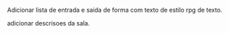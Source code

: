 Adicionar lista de entrada e saida de forma com texto de estilo rpg de texto.

adicionar descrisoes da sala.